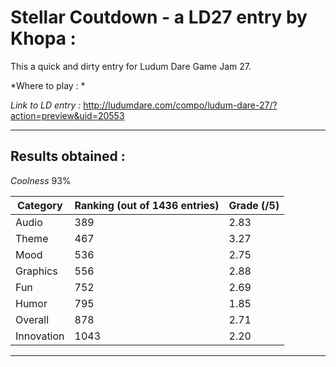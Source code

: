 Stellar Coutdown - a LD27 entry by Khopa :
==========================================

This a quick and dirty entry for Ludum Dare Game Jam 27. 

*Where to play : *

*Link to LD entry :*  http://ludumdare.com/compo/ludum-dare-27/?action=preview&uid=20553

***

Results obtained : 
------------------

*Coolness*	93%

| Category  | Ranking (out of 1436 entries)     | Grade (/5) |
| ----------- | ------------------------------- | ---------- |
|	Audio	      | 389                             | 2.83       |
|	Theme	      | 467                             | 3.27       |
|	Mood	      | 536                             | 2.75       |
|	Graphics    | 556                             | 2.88       |
|	Fun	        | 752                             | 2.69       |
|	Humor	      | 795                             | 1.85       |
|	Overall	    | 878                             | 2.71       |
|	Innovation  | 1043                            | 2.20       |

***
